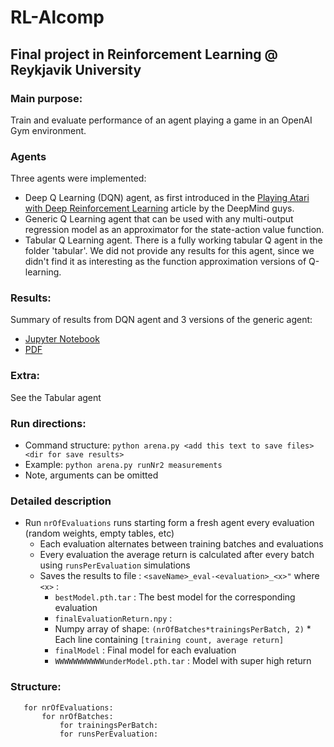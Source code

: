 # RL-Alcomp
## Final project in Reinforcement Learning @ Reykjavik University

### Main purpose:
Train and evaluate performance of an agent playing a game in an OpenAI Gym environment.

### Agents
Three agents were implemented:
* Deep Q Learning (DQN) agent, as first introduced in the [Playing Atari with Deep Reinforcement Learning](https://www.cs.toronto.edu/~vmnih/docs/dqn.pdf) article by the DeepMind guys.
* Generic Q Learning agent that can be used with any multi-output regression model as an approximator for the state-action value function.
* Tabular Q Learning agent. There is a fully working tabular Q agent in the folder 'tabular'. We did not provide any
results for this agent, since we didn't find it as interesting as the function approximation versions of Q-learning.

### Results:
Summary of results from DQN agent and 3 versions of the generic agent:
- [Jupyter Notebook](https://github.com/dreamspy/RL-Alcomp/blob/master/Results.ipynb)
- [PDF](https://github.com/dreamspy/RL-Alcomp/blob/master/Results.pdf)

### Extra:
See the Tabular agent

### Run directions:

* Command structure: `python arena.py <add this text to save files> <dir for save results>`
* Example: `python arena.py runNr2 measurements`
* Note, arguments can be omitted

### Detailed description

* Run `nrOfEvaluations` runs starting form a fresh agent every evaluation (random weights, empty tables, etc)
	* Each evaluation alternates between training batches and evaluations
	* Every evaluation the average return is calculated after every batch using `runsPerEvaluation` simulations
	* Saves the results to file : `<saveName>_eval-<evaluation>_<x>"` where `<x>` :
		* `bestModel.pth.tar` : The best model for the corresponding evaluation
		* `finalEvaluationReturn.npy` :
		 * Numpy array of shape: `(nrOfBatches*trainingsPerBatch, 2)`
          * Each line containing `[training count, average return]`
		* `finalModel` : Final model for each evaluation
       * `WWWWWWWWWWWunderModel.pth.tar` :  Model with super high return

### Structure:
```
   for nrOfEvaluations:
       for nrOfBatches:
           for trainingsPerBatch:
           for runsPerEvaluation:
```
